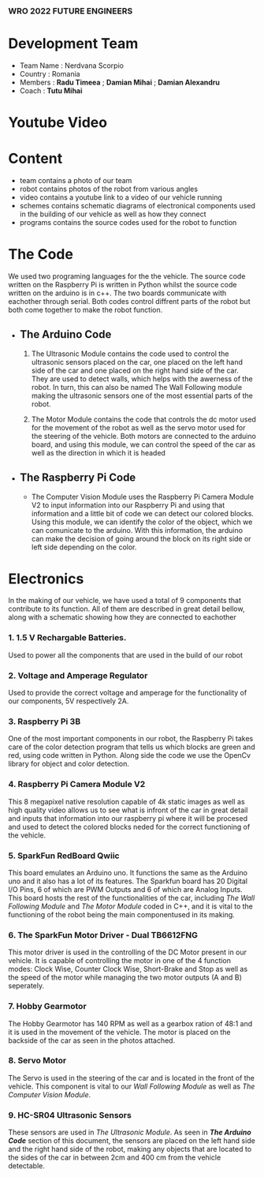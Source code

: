 ### WRO 2022 FUTURE ENGINEERS

# Development Team

- Team Name : Nerdvana Scorpio
- Country : Romania
- Members : **Radu Timeea** ; **Damian Mihai** ; **Damian Alexandru**
- Coach : **Tutu Mihai**

# Youtube Video 



# Content

- team contains a photo of our team
- robot contains photos of the robot from various angles
- video contains a youtube link to a video of our vehicle running
- schemes contains schematic diagrams of electronical components used in the building of our vehicle as well as how they connect
- programs contains the source codes used for the robot  to function

# The Code 

We used two programing languages for the the vehicle. The source code written on the 
Raspberry Pi is written in Python whilst the source code written on the arduino is in c++.
The two boards communicate with eachother through serial. Both codes control diffrent parts of the robot but both come together to make the robot function.

- ## The Arduino Code
	
	1. The Ultrasonic Module contains the code used to control the ultrasonic sensors placed on the car, one placed on the left hand side of the car and one placed on the right hand side of the car.
	They are used to detect walls, which helps with the awerness of the robot. In turn, this can also be named The Wall Following module making the ultrasonic sensors one of the most essential parts of the robot.
	
	2. The Motor Module contains the code that controls the dc motor used for the movement of the robot as well as the servo motor 
	used for the steering of the vehicle. Both motors are connected to the arduino board, and using this module, we can control the speed of the car as well as the direction in which it is headed
	
- ## The Raspberry Pi Code

	- The Computer Vision Module uses the Raspberry Pi Camera Module V2 to input information into our Raspberry Pi and using that information and a little bit of code we can detect
	our colored blocks. Using this module, we can identify the color of the object, which we can comunicate to the arduino. With this information, the arduino
	can make the decision of going around the block on its right side or left side depending on the color.
	
# Electronics

In the making of our vehicle, we have used a total of 9 components that contribute to its function. All of them are described in great detail bellow, along with a schematic showing how they are connected to eachother

### 1. 1.5 V Rechargable Batteries.
	
Used to power all the components that are used in the build of our robot

### 2. Voltage and Amperage Regulator

Used to provide the correct voltage and amperage for the functionality of our components, 5V respectively 2A.

### 3. Raspberry Pi 3B

One of the most important components in our robot, the Raspberry Pi takes care of the color detection program that tells us which blocks are green and red, using code written in Python.
Along side the code we use the OpenCv library for object and color detection.

### 4. Raspberry Pi Camera Module V2 

This 8 megapixel native resolution capable of 4k static images as well as high quality video allows us to see what is infront of the car in great detail
and inputs that information into our raspberry pi where it will be procesed and used to detect the colored blocks neded for the correct functioning of the vehicle.

### 5. SparkFun RedBoard Qwiic

This board emulates an Arduino uno. It functions the same as the Arduino uno and it also has a lot of its features. The Sparkfun board has 20 Digital I/O Pins, 6 of which are PWM Outputs and 6 of which are Analog Inputs.
This board hosts the rest of the functionalities of the car, including *The Wall Following Module* and *The Motor Module* coded in C++, and it is vital to the functioning of the robot being the main componentused in its making.

### 6. The SparkFun Motor Driver - Dual TB6612FNG

This motor driver is used in the controlling of the DC Motor present in our vehicle. It is capable of controlling the motor in one of the 4 function modes: Clock Wise, Counter Clock Wise, Short-Brake and Stop as well as the speed of the motor
while managing the two motor outputs (A and B) seperately. 

### 7. Hobby Gearmotor

The Hobby Gearmotor has 140 RPM as well as a gearbox ration of 48:1 and it is used in the movement of the vehicle. The motor is placed on the backside of the car as seen in the photos attached.

### 8. Servo Motor 

The Servo is used in the steering of the car and is located in the front of the vehicle. This component is vital to our *Wall Following Module* as well as *The Computer Vision Module*.

### 9. HC-SR04 Ultrasonic Sensors

These sensors are used in *The Ultrasonic Module*. As seen in ***The Arduino Code*** section of this document, the sensors are placed on the left hand side and the right hand side of the robot, making any objects that are located to the sides of the car in between 2cm and 400 cm from the vehicle detectable.   
